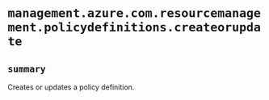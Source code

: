# `management.azure.com.resourcemanagement.policydefinitions.createorupdate`

## `summary`
Creates or updates a policy definition.


